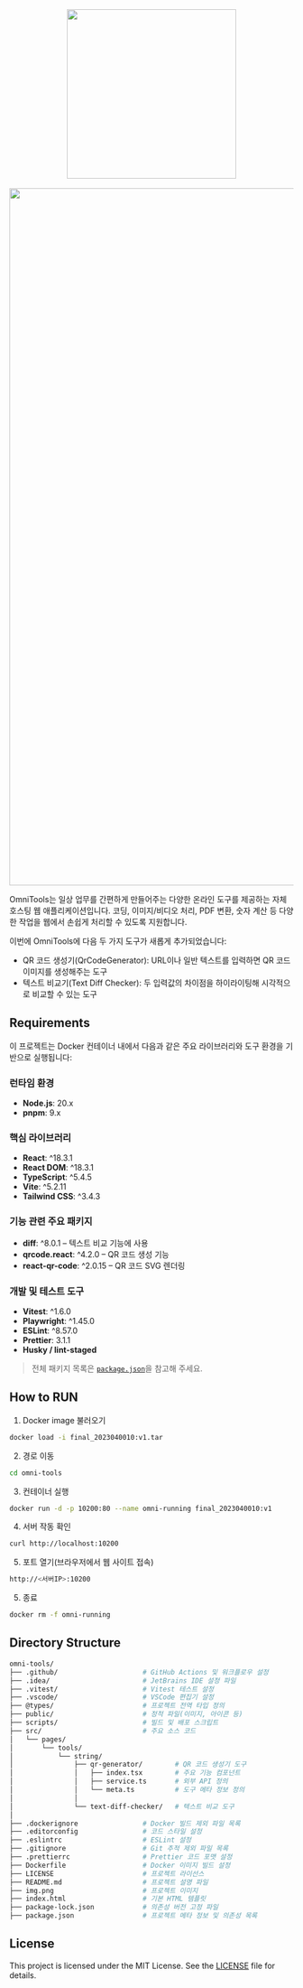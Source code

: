 <div align="center">
        <img src="src/assets/logo.png" width="300" />
        <br /><br />
<img width="1235" alt="스크린샷 2025-05-26 오후 7 25 03" src="https://github.com/user-attachments/assets/7aa73c35-3332-46ad-87d3-5a56eb3a5598" />

</div>

OmniTools는 일상 업무를 간편하게 만들어주는 다양한 온라인 도구를 제공하는 자체 호스팅 웹 애플리케이션입니다.
코딩, 이미지/비디오 처리, PDF 변환, 숫자 계산 등 다양한 작업을 웹에서 손쉽게 처리할 수 있도록 지원합니다.

이번에 OmniTools에 다음 두 가지 도구가 새롭게 추가되었습니다:

- QR 코드 생성기(QrCodeGenerator): URL이나 일반 텍스트를 입력하면 QR 코드 이미지를 생성해주는 도구
- 텍스트 비교기(Text Diff Checker): 두 입력값의 차이점을 하이라이팅해 시각적으로 비교할 수 있는 도구




## Requirements

이 프로젝트는 Docker 컨테이너 내에서 다음과 같은 주요 라이브러리와 도구 환경을 기반으로 실행됩니다:

### 런타임 환경
- **Node.js**: 20.x 
- **pnpm**: 9.x 

### 핵심 라이브러리
- **React**: ^18.3.1
- **React DOM**: ^18.3.1
- **TypeScript**: ^5.4.5
- **Vite**: ^5.2.11
- **Tailwind CSS**: ^3.4.3

### 기능 관련 주요 패키지
- **diff**: ^8.0.1 – 텍스트 비교 기능에 사용
- **qrcode.react**: ^4.2.0 – QR 코드 생성 기능
- **react-qr-code**: ^2.0.15 – QR 코드 SVG 렌더링

### 개발 및 테스트 도구
- **Vitest**: ^1.6.0 
- **Playwright**: ^1.45.0 
- **ESLint**: ^8.57.0 
- **Prettier**: 3.1.1 
- **Husky / lint-staged** 

> 전체 패키지 목록은 [`package.json`](./package.json)을 참고해 주세요.

## How to RUN

1. Docker image 불러오기
```bash
docker load -i final_2023040010:v1.tar
```

2. 경로 이동
```bash
cd omni-tools
```

3. 컨테이너 실행
```bash
docker run -d -p 10200:80 --name omni-running final_2023040010:v1
```

4. 서버 작동 확인
```bash
curl http://localhost:10200
```

5. 포트 열기(브라우저에서 웹 사이트 접속)
```bash
http://<서버IP>:10200
```

5. 종료
```bash
docker rm -f omni-running
```

## Directory Structure

```bash
omni-tools/
├── .github/                     # GitHub Actions 및 워크플로우 설정
├── .idea/                       # JetBrains IDE 설정 파일
├── .vitest/                     # Vitest 테스트 설정
├── .vscode/                     # VSCode 편집기 설정
├── @types/                      # 프로젝트 전역 타입 정의
├── public/                      # 정적 파일(이미지, 아이콘 등)
├── scripts/                     # 빌드 및 배포 스크립트
├── src/                         # 주요 소스 코드
│   └── pages/
│       └── tools/
│           └── string/
│               ├── qr-generator/        # QR 코드 생성기 도구
│               │   ├── index.tsx        # 주요 기능 컴포넌트
│               │   ├── service.ts       # 외부 API 정의
│               │   └── meta.ts          # 도구 메타 정보 정의
│               │  
│               └── text-diff-checker/   # 텍스트 비교 도구
│ 
├── .dockerignore                # Docker 빌드 제외 파일 목록
├── .editorconfig                # 코드 스타일 설정
├── .eslintrc                    # ESLint 설정
├── .gitignore                   # Git 추적 제외 파일 목록
├── .prettierrc                  # Prettier 코드 포맷 설정
├── Dockerfile                   # Docker 이미지 빌드 설정
├── LICENSE                      # 프로젝트 라이선스
├── README.md                    # 프로젝트 설명 파일
├── img.png                      # 프로젝트 이미지
├── index.html                   # 기본 HTML 템플릿
├── package-lock.json            # 의존성 버전 고정 파일
├── package.json                 # 프로젝트 메타 정보 및 의존성 목록

```

## License

This project is licensed under the MIT License. See the [LICENSE](LICENSE) file for details.
